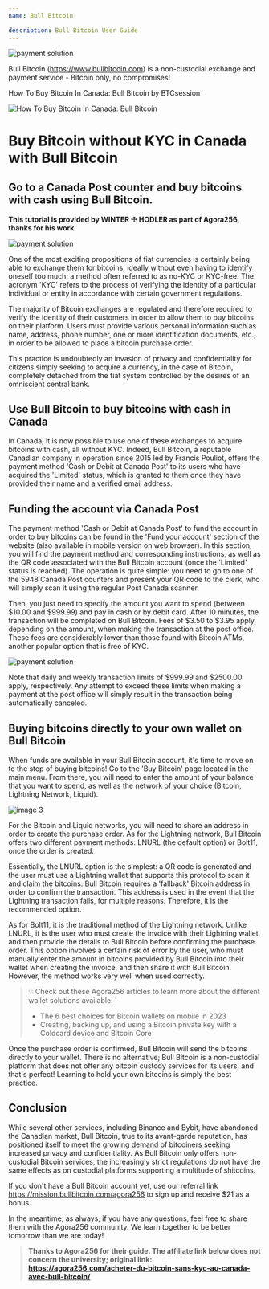 ```yaml
---
name: Bull Bitcoin

description: Bull Bitcoin User Guide
---
```


![payment solution](assets/cover.jpeg)

Bull Bitcoin (https://www.bullbitcoin.com) is a non-custodial exchange and payment service - Bitcoin only, no compromises!

How To Buy Bitcoin In Canada: Bull Bitcoin by BTCsession

![How To Buy Bitcoin In Canada: Bull Bitcoin](https://youtu.be/aKs8bKwLjJQ)

# Buy Bitcoin without KYC in Canada with Bull Bitcoin

## Go to a Canada Post counter and buy bitcoins with cash using Bull Bitcoin.

**This tutorial is provided by WINTER ☩ HODLER as part of Agora256, thanks for his work**

![payment solution](assets/1.jpeg)

One of the most exciting propositions of fiat currencies is certainly being able to exchange them for bitcoins, ideally without even having to identify oneself too much; a method often referred to as no-KYC or KYC-free. The acronym 'KYC' refers to the process of verifying the identity of a particular individual or entity in accordance with certain government regulations.

The majority of Bitcoin exchanges are regulated and therefore required to verify the identity of their customers in order to allow them to buy bitcoins on their platform. Users must provide various personal information such as name, address, phone number, one or more identification documents, etc., in order to be allowed to place a bitcoin purchase order.

This practice is undoubtedly an invasion of privacy and confidentiality for citizens simply seeking to acquire a currency, in the case of Bitcoin, completely detached from the fiat system controlled by the desires of an omniscient central bank.

## Use Bull Bitcoin to buy bitcoins with cash in Canada

In Canada, it is now possible to use one of these exchanges to acquire bitcoins with cash, all without KYC. Indeed, Bull Bitcoin, a reputable Canadian company in operation since 2015 led by Francis Pouliot, offers the payment method 'Cash or Debit at Canada Post' to its users who have acquired the 'Limited' status, which is granted to them once they have provided their name and a verified email address.

## Funding the account via Canada Post

The payment method 'Cash or Debit at Canada Post' to fund the account in order to buy bitcoins can be found in the 'Fund your account' section of the website (also available in mobile version on web browser). In this section, you will find the payment method and corresponding instructions, as well as the QR code associated with the Bull Bitcoin account (once the 'Limited' status is reached).
The operation is quite simple: you need to go to one of the 5948 Canada Post counters and present your QR code to the clerk, who will simply scan it using the regular Post Canada scanner.

Then, you just need to specify the amount you want to spend (between $10.00 and $999.99) and pay in cash or by debit card. After 10 minutes, the transaction will be completed on Bull Bitcoin. Fees of $3.50 to $3.95 apply, depending on the amount, when making the transaction at the post office. These fees are considerably lower than those found with Bitcoin ATMs, another popular option that is free of KYC.

![payment solution](assets/2.jpeg)

Note that daily and weekly transaction limits of $999.99 and $2500.00 apply, respectively. Any attempt to exceed these limits when making a payment at the post office will simply result in the transaction being automatically canceled.

## Buying bitcoins directly to your own wallet on Bull Bitcoin

When funds are available in your Bull Bitcoin account, it's time to move on to the step of buying bitcoins! Go to the 'Buy Bitcoin' page located in the main menu. From there, you will need to enter the amount of your balance that you want to spend, as well as the network of your choice (Bitcoin, Lightning Network, Liquid).

![image 3](assets/3.jpeg)

For the Bitcoin and Liquid networks, you will need to share an address in order to create the purchase order. As for the Lightning network, Bull Bitcoin offers two different payment methods: LNURL (the default option) or Bolt11, once the order is created.

Essentially, the LNURL option is the simplest: a QR code is generated and the user must use a Lightning wallet that supports this protocol to scan it and claim the bitcoins. Bull Bitcoin requires a 'fallback' Bitcoin address in order to confirm the transaction. This address is used in the event that the Lightning transaction fails, for multiple reasons. Therefore, it is the recommended option.

As for Bolt11, it is the traditional method of the Lightning network. Unlike LNURL, it is the user who must create the invoice with their Lightning wallet, and then provide the details to Bull Bitcoin before confirming the purchase order. This option involves a certain risk of error by the user, who must manually enter the amount in bitcoins provided by Bull Bitcoin into their wallet when creating the invoice, and then share it with Bull Bitcoin. However, the method works very well when used correctly.

> 💡 Check out these Agora256 articles to learn more about the different wallet solutions available:
> '
>
> - The 6 best choices for Bitcoin wallets on mobile in 2023
> - Creating, backing up, and using a Bitcoin private key with a Coldcard device and Bitcoin Core

Once the purchase order is confirmed, Bull Bitcoin will send the bitcoins directly to your wallet. There is no alternative; Bull Bitcoin is a non-custodial platform that does not offer any bitcoin custody services for its users, and that's perfect! Learning to hold your own bitcoins is simply the best practice.

## Conclusion

While several other services, including Binance and Bybit, have abandoned the Canadian market, Bull Bitcoin, true to its avant-garde reputation, has positioned itself to meet the growing demand of bitcoiners seeking increased privacy and confidentiality. As Bull Bitcoin only offers non-custodial Bitcoin services, the increasingly strict regulations do not have the same effects as on custodial platforms supporting a multitude of shitcoins.

If you don't have a Bull Bitcoin account yet, use our referral link https://mission.bullbitcoin.com/agora256 to sign up and receive $21 as a bonus.

In the meantime, as always, if you have any questions, feel free to share them with the Agora256 community. We learn together to be better tomorrow than we are today!

> **Thanks to Agora256 for their guide. The affiliate link below does not concern the university; original link: https://agora256.com/acheter-du-bitcoin-sans-kyc-au-canada-avec-bull-bitcoin/**
